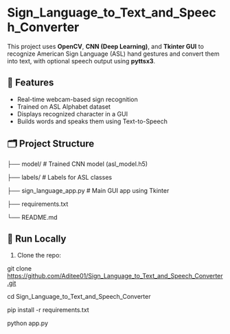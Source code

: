 # Sign_Language_to_Text_and_Speech_Converter

This project uses **OpenCV**, **CNN (Deep Learning)**, and **Tkinter GUI** to recognize American Sign Language (ASL) hand gestures and convert them into text, with optional speech output using **pyttsx3**.

## 🔧 Features

- Real-time webcam-based sign recognition
- Trained on ASL Alphabet dataset
- Displays recognized character in a GUI
- Builds words and speaks them using Text-to-Speech


## 🗂️ Project Structure
├── model/ # Trained CNN model (asl_model.h5)

├── labels/ # Labels for ASL classes

├── sign_language_app.py # Main GUI app using Tkinter

├── requirements.txt

└── README.md


## 🚀 Run Locally

1. Clone the repo:

git clone https://github.com/Aditee01/Sign_Language_to_Text_and_Speech_Converter.git

cd Sign_Language_to_Text_and_Speech_Converter

pip install -r requirements.txt

python app.py




